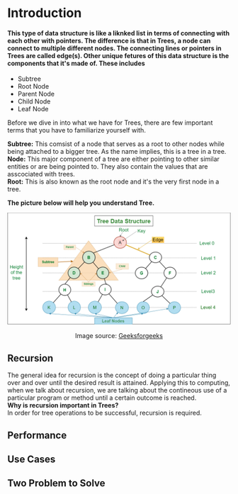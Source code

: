 # **Introduction**
#### This type of data structure is like a liknked  list in terms of connecting with each other with pointers. The difference is that in Trees, a node can connect to multiple different nodes. The connecting lines or pointers in Trees are called edge(s). Other unique fetures of this data structure is the components that it's made of. These includes
* Subtree
* Root Node
* Parent Node
* Child Node
* Leaf Node

Before we dive in into what we have for Trees, there are few important terms that you have to familiarize yourself with.

**Subtree:** This comsist of a node that serves as a root to other nodes while being attached to a bigger tree. As the name implies, this is a tree in a tree. \
**Node:** This major component of a tree are either pointing to other similar entities or are being pointed to. They also contain the values that are asscociated with trees. \
**Root:** This is also known as the root node and it's the very first node in a tree.

**The picture below will help you understand Tree.**

![Picture](tree.png)
<div align="center">Image source: <a href="https://www.geeksforgeeks.org/introduction-to-tree-data-structure-and-algorithm-tutorials/">Geeksforgeeks</a></div>

## **Recursion**
The general idea for recursion is the concept of doing a particular thing over and over until the desired result is attained. Applying this to computing, when we talk about recursion, we are talking about the contineous use of a particular program or method until a certain outcome is reached. \
**Why is recursion important in Trees?** <br>
In order for tree operations to be successful, recursion is required. 
 
## **Performance**


## **Use Cases**

## **Two Problem to Solve**
